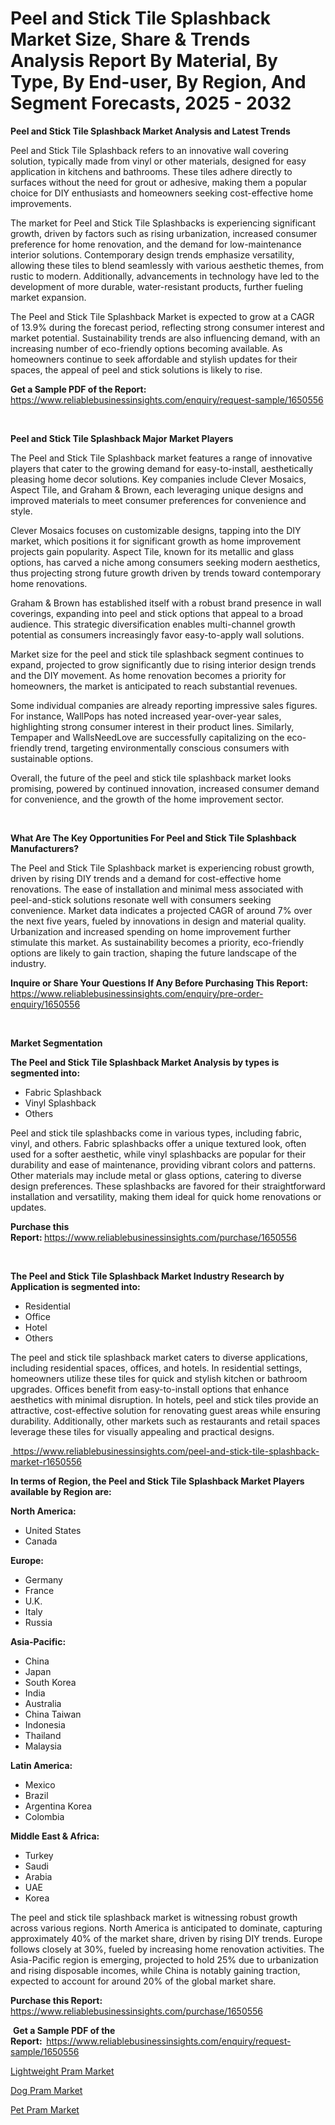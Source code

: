 <p><h1>Peel and Stick Tile Splashback Market Size, Share & Trends Analysis Report By Material, By Type, By End-user, By Region, And Segment Forecasts, 2025 - 2032</h1></p><p><strong>Peel and Stick Tile Splashback Market Analysis and Latest Trends</strong></p>
<p><p>Peel and Stick Tile Splashback refers to an innovative wall covering solution, typically made from vinyl or other materials, designed for easy application in kitchens and bathrooms. These tiles adhere directly to surfaces without the need for grout or adhesive, making them a popular choice for DIY enthusiasts and homeowners seeking cost-effective home improvements. </p><p>The market for Peel and Stick Tile Splashbacks is experiencing significant growth, driven by factors such as rising urbanization, increased consumer preference for home renovation, and the demand for low-maintenance interior solutions. Contemporary design trends emphasize versatility, allowing these tiles to blend seamlessly with various aesthetic themes, from rustic to modern. Additionally, advancements in technology have led to the development of more durable, water-resistant products, further fueling market expansion.</p><p>The Peel and Stick Tile Splashback Market is expected to grow at a CAGR of 13.9% during the forecast period, reflecting strong consumer interest and market potential. Sustainability trends are also influencing demand, with an increasing number of eco-friendly options becoming available. As homeowners continue to seek affordable and stylish updates for their spaces, the appeal of peel and stick solutions is likely to rise.</p></p>
<p><strong>Get a Sample PDF of the Report:&nbsp;</strong> <a href="https://www.reliablebusinessinsights.com/enquiry/request-sample/1650556?utm_campaign=1106&utm_medium=2&utm_source=Github&utm_content=ia&utm_term=06022025&utm_id=peel-and-stick-tile-splashback">https://www.reliablebusinessinsights.com/enquiry/request-sample/1650556</a></p>
<p>&nbsp;</p>
<p><strong>Peel and Stick Tile Splashback Major Market Players</strong></p>
<p><p>The Peel and Stick Tile Splashback market features a range of innovative players that cater to the growing demand for easy-to-install, aesthetically pleasing home decor solutions. Key companies include Clever Mosaics, Aspect Tile, and Graham & Brown, each leveraging unique designs and improved materials to meet consumer preferences for convenience and style.</p><p>Clever Mosaics focuses on customizable designs, tapping into the DIY market, which positions it for significant growth as home improvement projects gain popularity. Aspect Tile, known for its metallic and glass options, has carved a niche among consumers seeking modern aesthetics, thus projecting strong future growth driven by trends toward contemporary home renovations.</p><p>Graham & Brown has established itself with a robust brand presence in wall coverings, expanding into peel and stick options that appeal to a broad audience. This strategic diversification enables multi-channel growth potential as consumers increasingly favor easy-to-apply wall solutions.</p><p>Market size for the peel and stick tile splashback segment continues to expand, projected to grow significantly due to rising interior design trends and the DIY movement. As home renovation becomes a priority for homeowners, the market is anticipated to reach substantial revenues.</p><p>Some individual companies are already reporting impressive sales figures. For instance, WallPops has noted increased year-over-year sales, highlighting strong consumer interest in their product lines. Similarly, Tempaper and WallsNeedLove are successfully capitalizing on the eco-friendly trend, targeting environmentally conscious consumers with sustainable options.</p><p>Overall, the future of the peel and stick tile splashback market looks promising, powered by continued innovation, increased consumer demand for convenience, and the growth of the home improvement sector.</p></p>
<p>&nbsp;</p>
<p><strong>What Are The Key Opportunities For Peel and Stick Tile Splashback Manufacturers?</strong></p>
<p><p>The Peel and Stick Tile Splashback market is experiencing robust growth, driven by rising DIY trends and a demand for cost-effective home renovations. The ease of installation and minimal mess associated with peel-and-stick solutions resonate well with consumers seeking convenience. Market data indicates a projected CAGR of around 7% over the next five years, fueled by innovations in design and material quality. Urbanization and increased spending on home improvement further stimulate this market. As sustainability becomes a priority, eco-friendly options are likely to gain traction, shaping the future landscape of the industry.</p></p>
<p><strong>Inquire or Share Your Questions If Any Before Purchasing This Report:</strong> <a href="https://www.reliablebusinessinsights.com/enquiry/pre-order-enquiry/1650556?utm_campaign=1106&utm_medium=2&utm_source=Github&utm_content=ia&utm_term=06022025&utm_id=peel-and-stick-tile-splashback">https://www.reliablebusinessinsights.com/enquiry/pre-order-enquiry/1650556</a></p>
<p>&nbsp;</p>
<p><strong>Market Segmentation</strong></p>
<p><strong>The Peel and Stick Tile Splashback Market Analysis by types is segmented into:</strong></p>
<p><ul><li>Fabric Splashback</li><li>Vinyl Splashback</li><li>Others</li></ul></p>
<p><p>Peel and stick tile splashbacks come in various types, including fabric, vinyl, and others. Fabric splashbacks offer a unique textured look, often used for a softer aesthetic, while vinyl splashbacks are popular for their durability and ease of maintenance, providing vibrant colors and patterns. Other materials may include metal or glass options, catering to diverse design preferences. These splashbacks are favored for their straightforward installation and versatility, making them ideal for quick home renovations or updates.</p></p>
<p><strong>Purchase this Report:&nbsp;</strong><a href="https://www.reliablebusinessinsights.com/purchase/1650556?utm_campaign=1106&utm_medium=2&utm_source=Github&utm_content=ia&utm_term=06022025&utm_id=peel-and-stick-tile-splashback">https://www.reliablebusinessinsights.com/purchase/1650556</a></p>
<p>&nbsp;</p>
<p><strong>The Peel and Stick Tile Splashback Market Industry Research by Application is segmented into:</strong></p>
<p><ul><li>Residential</li><li>Office</li><li>Hotel</li><li>Others</li></ul></p>
<p><p>The peel and stick tile splashback market caters to diverse applications, including residential spaces, offices, and hotels. In residential settings, homeowners utilize these tiles for quick and stylish kitchen or bathroom upgrades. Offices benefit from easy-to-install options that enhance aesthetics with minimal disruption. In hotels, peel and stick tiles provide an attractive, cost-effective solution for renovating guest areas while ensuring durability. Additionally, other markets such as restaurants and retail spaces leverage these tiles for visually appealing and practical designs.</p></p>
<p><a href="https://www.reliablebusinessinsights.com/peel-and-stick-tile-splashback-market-r1650556?utm_campaign=1106&utm_medium=2&utm_source=Github&utm_content=ia&utm_term=06022025&utm_id=peel-and-stick-tile-splashback">&nbsp;https://www.reliablebusinessinsights.com/peel-and-stick-tile-splashback-market-r1650556</a></p>
<p><strong>In terms of Region, the Peel and Stick Tile Splashback Market Players available by Region are:</strong></p>
<p>
    <p> <strong> North America: </strong>
        <ul>
            <li>United States</li>
            <li>Canada</li>
        </ul>
        </p> 
    <p> <strong> Europe: </strong>
        <ul>
            <li>Germany</li>
            <li>France</li>
            <li>U.K.</li>
            <li>Italy</li>
            <li>Russia</li>
        </ul>
        </p> 
    <p> <strong> Asia-Pacific: </strong>
        <ul>
            <li>China</li>
            <li>Japan</li>
            <li>South Korea</li>
            <li>India</li>
            <li>Australia</li>
            <li>China Taiwan</li>
            <li>Indonesia</li>
            <li>Thailand</li>
            <li>Malaysia</li>
        </ul>
        </p> 
    <p> <strong> Latin America: </strong>
        <ul>
            <li>Mexico</li>
            <li>Brazil</li>
            <li>Argentina Korea</li>
            <li>Colombia</li>
        </ul>
        </p> 
    <p> <strong> Middle East & Africa: </strong>
        <ul>
            <li>Turkey</li>
            <li>Saudi</li>
            <li>Arabia</li>
            <li>UAE</li>
            <li>Korea</li>
        </ul>
    </p>
    </p>
<p><p>The peel and stick tile splashback market is witnessing robust growth across various regions. North America is anticipated to dominate, capturing approximately 40% of the market share, driven by rising DIY trends. Europe follows closely at 30%, fueled by increasing home renovation activities. The Asia-Pacific region is emerging, projected to hold 25% due to urbanization and rising disposable incomes, while China is notably gaining traction, expected to account for around 20% of the global market share.</p></p>
<p><strong>Purchase this Report: </strong><a href="https://www.reliablebusinessinsights.com/purchase/1650556?utm_campaign=1106&utm_medium=2&utm_source=Github&utm_content=ia&utm_term=06022025&utm_id=peel-and-stick-tile-splashback">https://www.reliablebusinessinsights.com/purchase/1650556</a></p>
<p>&nbsp;<strong>Get a Sample PDF of the Report:&nbsp;&nbsp;</strong><a href="https://www.reliablebusinessinsights.com/enquiry/request-sample/1650556?utm_campaign=1106&utm_medium=2&utm_source=Github&utm_content=ia&utm_term=06022025&utm_id=peel-and-stick-tile-splashback">https://www.reliablebusinessinsights.com/enquiry/request-sample/1650556</a></p>
<p><strong></strong></p>
<p><p><a href="https://github.com/gethunsides/Market-Research-Report-List-1/blob/main/lightweight-pram-market.md?utm_campaign=1106&utm_medium=2&utm_source=Github&utm_content=ia&utm_term=06022025&utm_id=peel-and-stick-tile-splashback">Lightweight Pram Market</a></p><p><a href="https://github.com/borgomornar/Market-Research-Report-List-1/blob/main/dog-pram-market.md?utm_campaign=1106&utm_medium=2&utm_source=Github&utm_content=ia&utm_term=06022025&utm_id=peel-and-stick-tile-splashback">Dog Pram Market</a></p><p><a href="https://github.com/simurmarzoa/Market-Research-Report-List-1/blob/main/pet-pram-market.md?utm_campaign=1106&utm_medium=2&utm_source=Github&utm_content=ia&utm_term=06022025&utm_id=peel-and-stick-tile-splashback">Pet Pram Market</a></p></p>